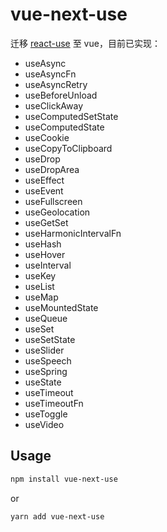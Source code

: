 # vue-next-use

迁移 [react-use](https://github.com/streamich/react-use) 至 vue，目前已实现：

- useAsync
- useAsyncFn
- useAsyncRetry
- useBeforeUnload
- useClickAway
- useComputedSetState
- useComputedState
- useCookie
- useCopyToClipboard
- useDrop
- useDropArea
- useEffect
- useEvent
- useFullscreen
- useGeolocation
- useGetSet
- useHarmonicIntervalFn
- useHash
- useHover
- useInterval
- useKey
- useList
- useMap
- useMountedState
- useQueue
- useSet
- useSetState
- useSlider
- useSpeech
- useSpring
- useState
- useTimeout
- useTimeoutFn
- useToggle
- useVideo


## Usage

```bash
npm install vue-next-use
```

or

```bash
yarn add vue-next-use
```